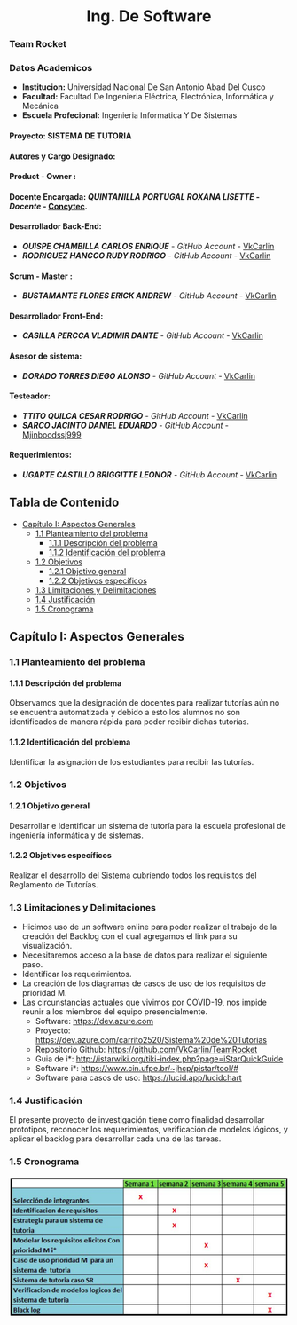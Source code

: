 # **<center>Ing. De Software </center>**
### Team Rocket

### Datos Academicos
  - **Institucion:** Universidad Nacional De San Antonio Abad Del Cusco
  - **Facultad:** Facultad De Ingenieria Eléctrica, Electrónica, Informática y Mecánica
  - **Escuela Profecional:** Ingenieria Informatica Y De Sistemas

#### Proyecto: SISTEMA DE TUTORIA
#### Autores y Cargo Designado:
#### Product - Owner :
#### Docente Encargada: **_QUINTANILLA PORTUGAL ROXANA LISETTE_** - _Docente_ - [Concytec](http://directorio.concytec.gob.pe/appDirectorioCTI/VerDatosInvestigador.do?id_investigador=40930).
#### Desarrollador Back-End:
- **_QUISPE CHAMBILLA CARLOS ENRIQUE_** - _GitHub Account_ - [VkCarlin](https://github.com/VkCarlin)
- **_RODRIGUEZ HANCCO RUDY RODRIGO_** - _GitHub Account_ - [VkCarlin](https://github.com/VkCarlin)
#### Scrum - Master :
- **_BUSTAMANTE FLORES ERICK ANDREW_** - _GitHub Account_ - [VkCarlin](https://github.com/VkCarlin)
#### Desarrollador Front-End:
- **_CASILLA PERCCA VLADIMIR DANTE_** - _GitHub Account_ - [VkCarlin](https://github.com/VkCarlin)
#### Asesor de sistema:
- **_DORADO TORRES DIEGO ALONSO_** - _GitHub Account_ - [VkCarlin](https://github.com/VkCarlin)
#### Testeador:
- **_TTITO QUILCA CESAR RODRIGO_** - _GitHub Account_ - [VkCarlin](https://github.com/VkCarlin)
- **_SARCO JACINTO DANIEL EDUARDO_** - _GitHub Account_ - [Mjinboodssj999](https://github.com/Mjinboodssj999)
#### Requerimientos:
- **_UGARTE CASTILLO BRIGGITTE LEONOR_** - _GitHub Account_ - [VkCarlin](https://github.com/VkCarlin)


## Tabla de Contenido
- [Capítulo I: Aspectos Generales](https://github.com/VkCarlin/TeamRocket)
  - [1.1 Planteamiento del problema](https://github.com/VkCarlin/TeamRocket)
    - [1.1.1 Descripción del problema](https://github.com/VkCarlin/TeamRocket)
    - [1.1.2 Identificación del problema](https://github.com/VkCarlin/TeamRocket)
  - [1.2 Objetivos](https://github.com/VkCarlin/TeamRocket)
    - [1.2.1 Objetivo general](https://github.com/VkCarlin/TeamRocket)
    - [1.2.2 Objetivos específicos](https://github.com/VkCarlin/TeamRocket)
  - [1.3 Limitaciones y Delimitaciones](https://github.com/VkCarlin/TeamRocket)
  - [1.4 Justificación](https://github.com/VkCarlin/TeamRocket)
  - [1.5 Cronograma](https://github.com/VkCarlin/TeamRocket)



## Capítulo I: Aspectos Generales	

### 1.1 Planteamiento del problema	

#### 1.1.1 Descripción del problema	
  Observamos que la designación de docentes para realizar tutorías aún no se encuentra automatizada y debido a esto los alumnos no son identificados de manera rápida para poder recibir dichas tutorías.
#### 1.1.2 Identificación del problema	
  Identificar la asignación de los estudiantes para recibir las tutorías.
### 1.2 Objetivos

#### 1.2.1 Objetivo general	
  Desarrollar e Identificar un sistema de tutoría para la escuela profesional de ingeniería informática y de sistemas.
#### 1.2.2 Objetivos específicos	
  Realizar el desarrollo del Sistema cubriendo todos los requisitos del Reglamento de Tutorías.

### 1.3 Limitaciones y Delimitaciones	
  - Hicimos uso de un software online para poder realizar el trabajo de la creación del Backlog con el cual agregamos el link para su visualización.
  - Necesitaremos acceso a la base de datos para realizar el siguiente paso.
  - Identificar los requerimientos.
  - La creación de los diagramas de casos de uso de los requisitos de prioridad M.
  - Las circunstancias actuales que vivimos por COVID-19, nos impide reunir a los miembros del equipo presencialmente.
    - Software: https://dev.azure.com
    - Proyecto: https://dev.azure.com/carrito2520/Sistema%20de%20Tutorias
    - Repositorio Github: https://github.com/VkCarlin/TeamRocket
    - Guia de i*: http://istarwiki.org/tiki-index.php?page=iStarQuickGuide 
    - Software i*: https://www.cin.ufpe.br/~jhcp/pistar/tool/#
    - Software para casos de uso: https://lucid.app/lucidchart
### 1.4 Justificación	
  El presente proyecto de investigación tiene como finalidad desarrollar prototipos, reconocer los requerimientos, verificación de modelos lógicos, y aplicar el     backlog para desarrollar cada una de las tareas.
  

### 1.5 Cronograma	

![Resultado](./SistemadeTutoria_Images/Cronograma.png)

